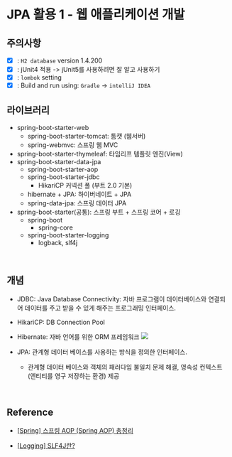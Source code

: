 # JPA 활용 1 - 웹 애플리케이션 개발

## 주의사항

-   [x] : `H2 database` version 1.4.200
-   [x] : jUnit4 적용 -> jUnit5를 사용하려면 잘 알고 사용하기
-   [x] : `lombok` setting
-   [x] : Build and run using: `Gradle` -> `intelliJ IDEA`

## 라이브러리

-   spring-boot-starter-web
    -   spring-boot-starter-tomcat: 톰캣 (웹서버)
    -   spring-webmvc: 스프링 웹 MVC
-   spring-boot-starter-thymeleaf: 타임리프 템플릿 엔진(View)
-   spring-boot-starter-data-jpa
    -   spring-boot-starter-aop 
    -   spring-boot-starter-jdbc
        -   HikariCP 커넥션 풀 (부트 2.0 기본)
    -   hibernate + JPA: 하이버네이트 + JPA
    -   spring-data-jpa: 스프링 데이터 JPA
-   spring-boot-starter(공통): 스프링 부트 + 스프링 코어 + 로깅
    -   spring-boot
        -   spring-core
    -   spring-boot-starter-logging
        -   logback, slf4j

<br />

## 개념

-   JDBC: Java Database Connectivity: 자바 프로그램이 데이터베이스와 연결되어 데이터를 주고 받을 수 있게 해주는 프로그래밍 인터페이스.

-   HikariCP: DB Connection Pool
-   Hibernate: 자바 언어를 위한 ORM 프레임워크
    <img src = "https://user-images.githubusercontent.com/48986787/130643074-1e9bc19b-c81a-42d4-bfaf-921ef8e4bd9f.png">

-   JPA: 관계형 데이터 베이스를 사용하는 방식을 정의한 인터페이스.
    -   관계형 데이터 베이스와 객체의 패러다임 불일치 문제 해결, 영속성 컨텍스트(엔티티를 영구 저장하는 환경) 제공

<br />

## Reference

-   [[Spring] 스프링 AOP (Spring AOP) 총정리](https://engkimbs.tistory.com/746#:~:text=AOP%EB%8A%94%20Aspect%20Oriented%20Programming,%EC%9C%BC%EB%A1%9C%20%EA%B0%81%EA%B0%81%20%EB%AA%A8%EB%93%88%ED%99%94%ED%95%98%EA%B2%A0%EB%8B%A4%EB%8A%94%20%EA%B2%83%EC%9D%B4%EB%8B%A4.)

-   [[Logging] SLF4J란?](https://livenow14.tistory.com/63)
